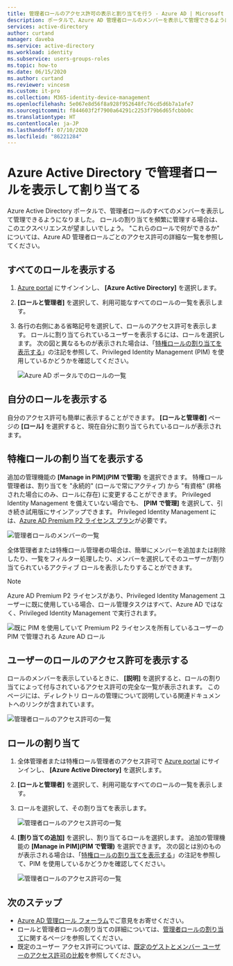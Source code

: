 ```yaml
---
title: 管理者ロールのアクセス許可の表示と割り当てを行う - Azure AD | Microsoft Docs
description: ポータルで、Azure AD 管理者ロールのメンバーを表示して管理できるようになりました。 ロールの割り当てを頻繁に管理するユーザーの場合。
services: active-directory
author: curtand
manager: daveba
ms.service: active-directory
ms.workload: identity
ms.subservice: users-groups-roles
ms.topic: how-to
ms.date: 06/15/2020
ms.author: curtand
ms.reviewer: vincesm
ms.custom: it-pro
ms.collection: M365-identity-device-management
ms.openlocfilehash: 5e067e8d56f8a928f952648fc76cd5d6b7a1afe7
ms.sourcegitcommit: f844603f2f7900a64291c2253f79b6d65fcbbb0c
ms.translationtype: HT
ms.contentlocale: ja-JP
ms.lasthandoff: 07/10/2020
ms.locfileid: "86221284"
---
```

# <a name="view-and-assign-administrator-roles-in-azure-active-directory"></a>Azure Active Directory で管理者ロールを表示して割り当てる

Azure Active Directory ポータルで、管理者ロールのすべてのメンバーを表示して管理できるようになりました。 ロールの割り当てを頻繁に管理する場合は、このエクスペリエンスが望ましいでしょう。 "これらのロールで何ができるか" については、Azure AD 管理者ロールごとのアクセス許可の詳細な一覧を参照してください。

## <a name="view-all-roles"></a>すべてのロールを表示する

1. [Azure portal](https://portal.azure.com) にサインインし、 **[Azure Active Directory]** を選択します。

1. **[ロールと管理者]** を選択して、利用可能なすべてのロールの一覧を表示します。

1. 各行の右側にある省略記号を選択して、ロールのアクセス許可を表示します。 ロールに割り当てられているユーザーを表示するには、ロールを選択します。 次の図と異なるものが表示された場合は、「[特権ロールの割り当てを表示する](#view-assignments-for-privileged-roles)」の注記を参照して、Privileged Identity Management (PIM) を使用しているかどうかを確認してください。

    ![Azure AD ポータルでのロールの一覧](./media/directory-manage-roles-portal/view-roles-in-azure-active-directory.png)

## <a name="view-my-roles"></a>自分のロールを表示する

自分のアクセス許可も簡単に表示することができます。 **[ロールと管理者]** ページの **[ロール]** を選択すると、現在自分に割り当てられているロールが表示されます。

## <a name="view-assignments-for-privileged-roles"></a>特権ロールの割り当てを表示する

追加の管理機能の **[Manage in PIM]\(PIM で管理\)** を選択できます。 特権ロール管理者は、割り当てを "永続的" (ロールで常にアクティブ) から "有資格" (昇格された場合にのみ、ロールに存在) に変更することができます。 Privileged Identity Management を備えていない場合でも、 **[PIM で管理]** を選択して、引き続き試用版にサインアップできます。 Privileged Identity Management には、[Azure AD Premium P2 ライセンス プラン](../privileged-identity-management/subscription-requirements.md)が必要です。

![管理者ロールのメンバーの一覧](./media/directory-manage-roles-portal/member-list.png)

全体管理者または特権ロール管理者の場合は、簡単にメンバーを追加または削除したり、一覧をフィルター処理したり、メンバーを選択してそのユーザーが割り当てられているアクティブ ロールを表示したりすることができます。

> [!Note]
> Azure AD Premium P2 ライセンスがあり、Privileged Identity Management ユーザーに既に使用している場合、ロール管理タスクはすべて、Azure AD ではなく、Privileged Identity Management で実行されます。
>
> ![既に PIM を使用していて Premium P2 ライセンスを所有しているユーザーの PIM で管理される Azure AD ロール](./media/directory-manage-roles-portal/pim-manages-roles-for-p2.png)

## <a name="view-a-users-role-permissions"></a>ユーザーのロールのアクセス許可を表示する

ロールのメンバーを表示しているときに、 **[説明]** を選択すると、ロールの割り当てによって付与されているアクセス許可の完全な一覧が表示されます。 このページには、ディレクトリ ロールの管理について説明している関連ドキュメントへのリンクが含まれています。

![管理者ロールのアクセス許可の一覧](./media/directory-manage-roles-portal/role-description.png)

## <a name="assign-a-role"></a>ロールの割り当て

1. 全体管理者または特権ロール管理者のアクセス許可で [Azure portal](https://portal.azure.com) にサインインし、 **[Azure Active Directory]** を選択します。

1. **[ロールと管理者]** を選択して、利用可能なすべてのロールの一覧を表示します。

1. ロールを選択して、その割り当てを表示します。

    ![管理者ロールのアクセス許可の一覧](./media/directory-manage-roles-portal/member-list.png)

1. **[割り当ての追加]** を選択し、割り当てるロールを選択します。 追加の管理機能の **[Manage in PIM]\(PIM で管理\)** を選択できます。 次の図とは別のものが表示される場合は、「[特権ロールの割り当てを表示する](#view-assignments-for-privileged-roles)」の注記を参照して、PIM を使用しているかどうかを確認してください。

    ![管理者ロールのアクセス許可の一覧](./media/directory-manage-roles-portal/directory-role-select-role.png)

## <a name="next-steps"></a>次のステップ

* [Azure AD 管理ロール フォーラム](https://feedback.azure.com/forums/169401-azure-active-directory?category_id=166032)でご意見をお寄せください。
* ロールと管理者ロールの割り当ての詳細については、[管理者ロールの割り当て](directory-assign-admin-roles.md)に関するページを参照してください。
* 既定のユーザー アクセス許可については、[既定のゲストとメンバー ユーザーのアクセス許可の比較](../fundamentals/users-default-permissions.md)を参照してください。
